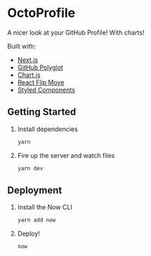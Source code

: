 # OctoProfile


A nicer look at your GitHub Profile! With charts!


Built with:

- [Next.js](https://nextjs.org/)
- [GitHub Polyglot](https://github.com/IonicaBizau/node-gh-polyglot)
- [Chart.js](https://www.chartjs.org/)
- [React Flip Move](https://github.com/joshwcomeau/react-flip-move)
- [Styled Components](https://www.styled-components.com/)

## Getting Started


1. Install dependencies

   ```bash
   yarn
   ```
2. Fire up the server and watch files

   ```bash
   yarn dev
   ```

## Deployment

1. Install the Now CLI

   ```bash
   yarn add now
   ```
2. Deploy!

   ```bash
   now
   ```
